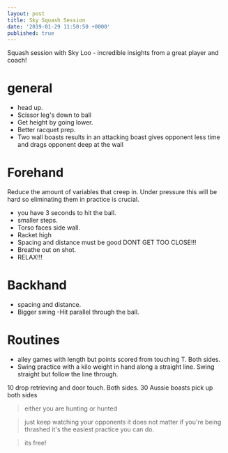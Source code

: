 ```yaml
---
layout: post
title: Sky Squash Session
date: '2019-01-29 11:50:50 +0000'
published: true
---
```


Squash session with Sky Loo - incredible insights from a great player and coach!


# general

- head up.
- Scissor leg's down to ball
- Get height by going lower.
- Better racquet prep.
- Two wall boasts results in an attacking boast gives opponent less time and drags opponent deep at the wall

# Forehand 
Reduce the amount of variables that creep in. Under pressure this will be hard so eliminating them in practice is crucial.
- you have 3 seconds to hit the ball.
- smaller steps.
- Torso faces side wall.
- Racket high
- Spacing and distance must be good DONT GET TOO CLOSE!!!
- Breathe out on shot.
- RELAX!!!

# Backhand 
- spacing and distance.
- Bigger swing
-Hit parallel through the ball.

# Routines
-  alley games with length but points scored from touching T. Both sides.
- Swing practice with a kilo weight in hand along a straight line. Swing straight but follow the line through.

10 drop retrieving and door touch. Both sides.
30 Aussie boasts pick up both sides 

>either you are hunting or hunted 

>just keep watching your opponents it does not matter if you're being thrashed it's the easiest practice you can do.

>its free!